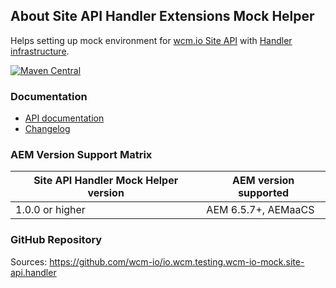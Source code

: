 ## About Site API Handler Extensions Mock Helper

Helps setting up mock environment for [wcm.io Site API][site-api] with [Handler infrastructure][handler].

[![Maven Central](https://img.shields.io/maven-central/v/io.wcm/io.wcm.testing.wcm-io-mock.site-api.handler)](https://repo1.maven.org/maven2/io/wcm/io.wcm.testing.wcm-io-mock.site-api.handler/)


### Documentation

* [API documentation](apidocs/)
* [Changelog](changes.html)


### AEM Version Support Matrix

|Site API Handler Mock Helper version |AEM version supported
|-------------------------------------|----------------------
|1.0.0 or higher                      |AEM 6.5.7+, AEMaaCS


### GitHub Repository

Sources: https://github.com/wcm-io/io.wcm.testing.wcm-io-mock.site-api.handler


[site-api]: https://wcm.io/site-api/
[handler]: https://wcm.io/handler/
